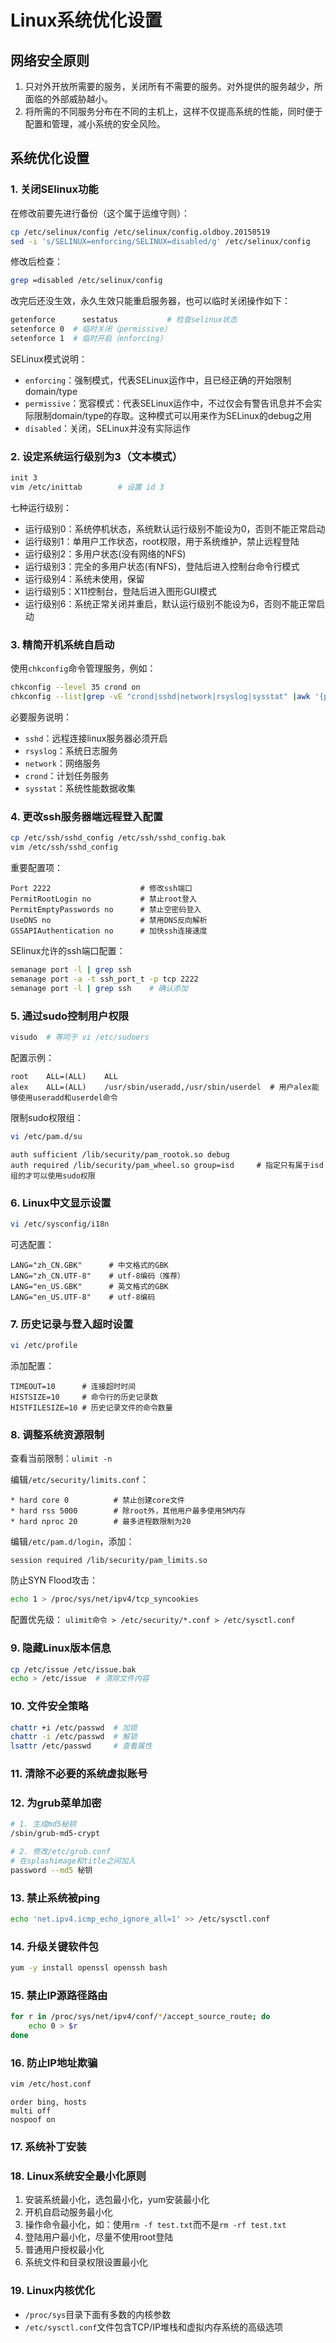 # Linux系统优化设置

## 网络安全原则
1. 只对外开放所需要的服务，关闭所有不需要的服务。对外提供的服务越少，所面临的外部威胁越小。
2. 将所需的不同服务分布在不同的主机上，这样不仅提高系统的性能，同时便于配置和管理，减小系统的安全风险。

## 系统优化设置

### 1. 关闭SElinux功能
在修改前要先进行备份（这个属于运维守则）：
```bash
cp /etc/selinux/config /etc/selinux/config.oldboy.20150519
sed -i 's/SELINUX=enforcing/SELINUX=disabled/g' /etc/selinux/config
```

修改后检查：
```bash
grep =disabled /etc/selinux/config
```

改完后还没生效，永久生效只能重启服务器，也可以临时关闭操作如下：
```bash
getenforce      sestatus           # 检查selinux状态 
setenforce 0  # 临时关闭（permissive）
setenforce 1  # 临时开启（enforcing）
```

SELinux模式说明：
- `enforcing`：强制模式，代表SELinux运作中，且已经正确的开始限制domain/type
- `permissive`：宽容模式：代表SELinux运作中，不过仅会有警告讯息并不会实际限制domain/type的存取。这种模式可以用来作为SELinux的debug之用
- `disabled`：关闭，SELinux并没有实际运作

### 2. 设定系统运行级别为3（文本模式）
```bash
init 3
vim /etc/inittab        # 设置 id 3
```

七种运行级别：
- 运行级别0：系统停机状态，系统默认运行级别不能设为0，否则不能正常启动
- 运行级别1：单用户工作状态，root权限，用于系统维护，禁止远程登陆
- 运行级别2：多用户状态(没有网络的NFS)
- 运行级别3：完全的多用户状态(有NFS)，登陆后进入控制台命令行模式
- 运行级别4：系统未使用，保留
- 运行级别5：X11控制台，登陆后进入图形GUI模式
- 运行级别6：系统正常关闭并重启，默认运行级别不能设为6，否则不能正常启动

### 3. 精简开机系统自启动
使用`chkconfig`命令管理服务，例如：
```bash
chkconfig --level 35 crond on
chkconfig --list|grep -vE "crond|sshd|network|rsyslog|sysstat" |awk '{print "chkconfig "$1" off"}'|bash
```

必要服务说明：
- `sshd`：远程连接linux服务器必须开启
- `rsyslog`：系统日志服务
- `network`：网络服务
- `crond`：计划任务服务
- `sysstat`：系统性能数据收集

### 4. 更改ssh服务器端远程登入配置
```bash
cp /etc/ssh/sshd_config /etc/ssh/sshd_config.bak
vim /etc/ssh/sshd_config
```

重要配置项：
```
Port 2222                    # 修改ssh端口
PermitRootLogin no           # 禁止root登入
PermitEmptyPasswords no      # 禁止空密码登入
UseDNS no                    # 禁用DNS反向解析
GSSAPIAuthentication no      # 加快ssh连接速度
```

SElinux允许的ssh端口配置：
```bash
semanage port -l | grep ssh
semanage port -a -t ssh_port_t -p tcp 2222
semanage port -l | grep ssh    # 确认添加
```

### 5. 通过sudo控制用户权限
```bash
visudo  # 等同于 vi /etc/sudoers
```

配置示例：
```
root    ALL=(ALL)    ALL
alex    ALL=(ALL)    /usr/sbin/useradd,/usr/sbin/userdel  # 用户alex能够使用useradd和userdel命令
```

限制sudo权限组：
```bash
vi /etc/pam.d/su
```
```
auth sufficient /lib/security/pam_rootok.so debug
auth required /lib/security/pam_wheel.so group=isd     # 指定只有属于isd组的才可以使用sudo权限
```

### 6. Linux中文显示设置
```bash
vi /etc/sysconfig/i18n
```

可选配置：
```
LANG="zh_CN.GBK"      # 中文格式的GBK  
LANG="zh_CN.UTF-8"    # utf-8编码（推荐）
LANG="en_US.GBK"      # 英文格式的GBK
LANG="en_US.UTF-8"    # utf-8编码
```

### 7. 历史记录与登入超时设置
```bash
vi /etc/profile
```

添加配置：
```
TIMEOUT=10      # 连接超时时间
HISTSIZE=10     # 命令行的历史记录数
HISTFILESIZE=10 # 历史记录文件的命令数量
```

### 8. 调整系统资源限制
查看当前限制：`ulimit -n`

编辑`/etc/security/limits.conf`：
```
* hard core 0          # 禁止创建core文件
* hard rss 5000        # 除root外，其他用户最多使用5M内存
* hard nproc 20        # 最多进程数限制为20
```

编辑`/etc/pam.d/login`，添加：
```
session required /lib/security/pam_limits.so
```

防止SYN Flood攻击：
```bash
echo 1 > /proc/sys/net/ipv4/tcp_syncookies
```

配置优先级：
`ulimit命令 > /etc/security/*.conf > /etc/sysctl.conf`

### 9. 隐藏Linux版本信息
```bash
cp /etc/issue /etc/issue.bak
echo > /etc/issue  # 清除文件内容
```

### 10. 文件安全策略
```bash
chattr +i /etc/passwd  # 加锁
chattr -i /etc/passwd  # 解锁
lsattr /etc/passwd     # 查看属性
```

### 11. 清除不必要的系统虚拟账号

### 12. 为grub菜单加密
```bash
# 1. 生成md5秘钥
/sbin/grub-md5-crypt

# 2. 修改/etc/grub.conf
# 在splashimage和title之间加入
password --md5 秘钥
```

### 13. 禁止系统被ping
```bash
echo 'net.ipv4.icmp_echo_ignore_all=1' >> /etc/sysctl.conf
```

### 14. 升级关键软件包
```bash
yum -y install openssl openssh bash
```

### 15. 禁止IP源路径路由
```bash
for r in /proc/sys/net/ipv4/conf/*/accept_source_route; do
    echo 0 > $r
done
```

### 16. 防止IP地址欺骗
```bash
vim /etc/host.conf
```
```
order bing, hosts
multi off
nospoof on
```

### 17. 系统补丁安装

### 18. Linux系统安全最小化原则
1. 安装系统最小化，选包最小化，yum安装最小化
2. 开机自启动服务最小化
3. 操作命令最小化，如：使用`rm -f test.txt`而不是`rm -rf test.txt`
4. 登陆用户最小化，尽量不使用root登陆
5. 普通用户授权最小化
6. 系统文件和目录权限设置最小化

### 19. Linux内核优化
- `/proc/sys`目录下面有多数的内核参数
- `/etc/sysctl.conf`文件包含TCP/IP堆栈和虚拟内存系统的高级选项